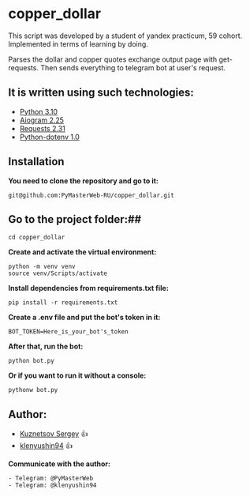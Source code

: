 # copper_dollar
This script was developed by a student of yandex practicum, 59 cohort.
Implemented in terms of learning by doing.

Parses the dollar and copper quotes exchange output page with get-requests. Then sends everything to telegram bot at user's request.

## It is written using such technologies:

- [Python 3.10](https://docs.python.org/3.10/whatsnew/3.10.html)
- [Aiogram 2.25](https://docs.aiogram.dev/en/latest/)
- [Requests 2.31](https://requests.readthedocs.io/en/latest/)
- [Python-dotenv 1.0](https://github.com/theskumar/python-dotenv)

## Installation
**You need to clone the repository and go to it:**
```
git@github.com:PyMasterWeb-RU/copper_dollar.git
```
## Go to the project folder:##
```
cd copper_dollar
```
**Create and activate the virtual environment:**
```
python -m venv venv
source venv/Scripts/activate
```
**Install dependencies from requirements.txt file:**
```
pip install -r requirements.txt
```
**Create a .env file and put the bot's token in it:**
```
BOT_TOKEN=Here_is_your_bot's_token
```
**After that, run the bot:**
```
python bot.py
```
**Or if you want to run it without a console:**
```
pythonw bot.py
```

## Author: 
* [Kuznetsov Sergey](https://github.com/PyMasterWeb-RU) :+1:
* [klenyushin94](https://github.com/klenyushin94) :+1:

**Communicate with the author:**
```
- Telegram: @PyMasterWeb
- Telegram: @klenyushin94
```
